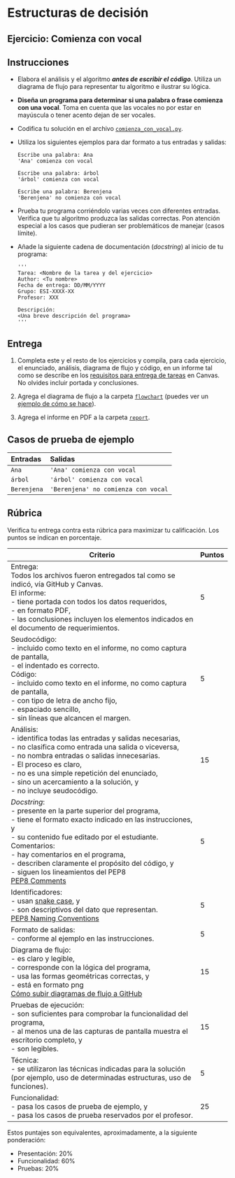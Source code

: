 # Estructuras de decisión

## Ejercicio: Comienza con vocal

## Instrucciones
- Elabora el análisis y el algoritmo ***antes de escribir el código***. Utiliza un diagrama de flujo para representar tu algoritmo e ilustrar su lógica.

- **Diseña un programa para determinar si una palabra o frase comienza con una vocal**. Toma en cuenta que las vocales no por estar en mayúscula o tener acento dejan de ser vocales.

- Codifica tu solución en el archivo [`comienza_con_vocal.py`](/comienza_con_vocal.py).
   
- Utiliza los siguientes ejemplos para dar formato a tus entradas y salidas:
  ```
  Escribe una palabra: Ana
  'Ana' comienza con vocal
  
  Escribe una palabra: árbol
  'árbol' comienza con vocal
  
  Escribe una palabra: Berenjena
  'Berenjena' no comienza con vocal
  ```
  
- Prueba tu programa corriéndolo varias veces con diferentes entradas. Verifica que tu algoritmo produzca las salidas correctas. Pon atención especial a los casos que pudieran ser problemáticos de manejar (casos límite).

- Añade la siguiente cadena de documentación (*docstring*) al inicio de tu programa:
  ```
  '''
  Tarea: <Nombre de la tarea y del ejercicio>
  Author: <Tu nombre>
  Fecha de entrega: DD/MM/YYYY
  Grupo: ESI-XXXX-XX
  Profesor: XXX

  Descripción:
  <Una breve descripción del programa>
  '''
  ```
  
## Entrega
1. Completa este y el resto de los ejercicios y compila, para cada ejercicio, el enunciado, análisis, diagrama de flujo y código, en un informe tal como se describe en los [requisitos para entrega de tareas](/report/report_example.pdf) en Canvas. No olvides incluir portada y conclusiones.

2. Agrega el diagrama de flujo a la carpeta [`flowchart`](/flowchart) (puedes ver un [ejemplo de cómo se hace](https://youtu.be/oy5nhA7QpNI)).

3. Agrega el informe en PDF a la carpeta [`report`](/report).

## Casos de prueba de ejemplo
| Entradas | Salidas |
|:---------|:--------|
| `Ana` | `'Ana' comienza con vocal` |
| `árbol` | `'árbol' comienza con vocal` |
| `Berenjena`  | `'Berenjena' no comienza con vocal` |

## Rúbrica
Verifica tu entrega contra esta rúbrica para maximizar tu calificación. Los puntos se indican en porcentaje.

| Criterio | Puntos |
|----------|--------|
| Entrega:<br>Todos los archivos fueron entregados tal como se indicó, vía GitHub y Canvas.<br>El informe:<br>- tiene portada con todos los datos requeridos,<br>- en formato PDF,<br>- las conclusiones incluyen los elementos indicados en el documento de requerimientos. | 5 |
| Seudocódigo:<br>- incluido como texto en el informe, no como captura de pantalla,<br>- el indentado es correcto.<br>Código:<br>- incluido como texto en el informe, no como captura de pantalla,<br>- con tipo de letra de ancho fijo,<br>- espaciado sencillo,<br>- sin líneas que alcancen el margen. | 5 |
| Análisis:<br>- identifica todas las entradas y salidas necesarias,<br>- no clasifica como entrada una salida o viceversa,<br>- no nombra entradas o salidas innecesarias.<br>- El proceso es claro,<br>- no es una simple repetición del enunciado,<br>- sino un acercamiento a la solución, y<br>- no incluye seudocódigo. | 15 |
| *Docstring*:<br>- presente en la parte superior del programa, <br>- tiene el formato exacto indicado en las instrucciones, y<br>- su contenido fue editado por el estudiante.<br>Comentarios:<br>- hay comentarios en el programa,<br>- describen claramente el propósito del código, y<br>- siguen los lineamientos del PEP8<br>[PEP8 Comments](https://www.python.org/dev/peps/pep-0008/#comments) | 5 |
| Identificadores:<br>- usan [snake case](https://en.wikipedia.org/wiki/Snake_case), y<br>- son descriptivos del dato que representan.<br>[PEP8 Naming Conventions](https://www.python.org/dev/peps/pep-0008/#naming-conventions) | 5 |
| Formato de salidas:<br>- conforme al ejemplo en las instrucciones. | 5 |
| Diagrama de flujo:<br>- es claro y legible,<br>- corresponde con la lógica del programa,<br>- usa las formas geométricas correctas, y<br>- está en formato png<br>[Cómo subir diagramas de flujo a GitHub](https://youtu.be/oy5nhA7QpNI) | 15 |
| Pruebas de ejecución:<br>- son suficientes para comprobar la funcionalidad del programa,<br>- al menos una de las capturas de pantalla muestra el escritorio completo, y<br>- son legibles. | 15 |
| Técnica:<br>- se utilizaron las técnicas indicadas para la solución (por ejemplo, uso de determinadas estructuras, uso de funciones). | 5 |
| Funcionalidad:<br>- pasa los casos de prueba de ejemplo, y<br>- pasa los casos de prueba reservados por el profesor. | 25 |

Estos puntajes son equivalentes, aproximadamente, a la siguiente ponderación:
- Presentación: 20%
- Funcionalidad: 60%
- Pruebas: 20%

